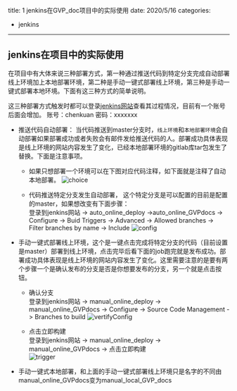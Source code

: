 title: 1 jenkins在GVP_doc项目中的实际使用
date: 2020/5/16
categories:
- jenkins
---
## jenkins在项目中的实际使用

  在项目中有大体来说三种部署方式，第一种通过推送代码到特定分支完成自动部署线上环境加上本地部署环境，第二种是手动一键式部署线上环境，第三种是手动一键式部署本地环境。下面有这三种方式的简单说明。

<!--more-->
  这三种部署方式触发时都可以登录[jenkins网站](http://10.201.81.83:8098/)查看其过程情况，目前有一个账号后面会增加。
  账号：chenkuan 密码：xxxxxxx

  * 推送代码自动部署： 当代码推送到master分支时，`线上环境`和`本地部署环境`会自动部署如果部署成功或者失败会有邮件发给推送代码的人。部署成功具体表现是线上环境的网站内容发生了变化，已经本地部署环境的gitlab库tar包发生了替换。下面是注意事项。
      * 如果只想部署一个环境可以在下图对应代码注释，如下面就是注释了自动本地部署。
    ![choice](1jenkins实例项目指南/choice.png)  

      * 代码推送特定分支发生自动部署， 这个特定分支是可以配置的目前是配置的master，如果想改变有下面步骤：  
      登录到jenkins网站 -> auto_online_deploy ->auto_online_GVPdocs -> Configure -> Buid Triggers -> Advanced -> Allowed branches -> Filter branches by name -> Include
      ![config](./1jenkins实例项目指南/config.png)  


  * 手动一键式部署线上环境，这个是一键点击完成将特定分支的代码（目前设置是master）部署到线上环境，点击完毕后看下面的job跑完就是发布成功。部署成功具体表现是线上环境的网站内容发生了变化。这里需要注意的是要有两个步骤一个是确认发布的分支是否是你想要发布的分支，另一个就是点击按钮。  
    * 确认分支  
    登录到jenkins网站 -> manual_online_deploy -> manual_online_GVPdocs -> Configure -> Source Code Management -> Branches to build
    ![vertifyConfig](1jenkins实例项目指南/vertifyConfig.png)  

    * 点击立即构建  
    登录到jenkins网站 -> manual_online_deploy -> manual_online_GVPdocs -> 点击立即构建  
    ![trigger](1jenkins实例项目指南/trigger.png)  

  * 手动一键式本地部署，和上面的手动一键式部署线上环境只是名字的不同由manual_online_GVPdocs变为manual_local_GVP_docs